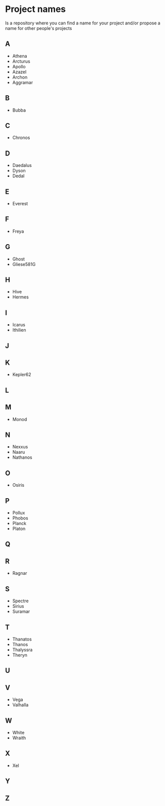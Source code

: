 # Project names
Is a repository where you can find a name for your project and/or propose a name for other people's projects

## A

- Athena
- Arcturus
- Apollo
- Azazel
- Archon
- Aggramar

## B

- Bubba

## C

- Chronos

## D

- Daedalus
- Dyson
- Dedal

## E

- Everest

## F

- Freya

## G

- Ghost
- Gliese581G

## H

- Hive
- Hermes

## I

- Icarus
- Ithilien

## J
## K

- Kepler62

## L
## M

- Monod

## N

- Nexxus
- Naaru
- Nathanos

## O

- Osiris

## P

- Pollux
- Phobos
- Planck
- Platon

## Q
## R

- Ragnar

## S

- Spectre
- Sirius
- Suramar

## T

- Thanatos
- Thanos
- Thalyssra
- Theryn

## U
## V

- Vega
- Valhalla

## W

- White
- Wraith

## X

- Xel

## Y
## Z
